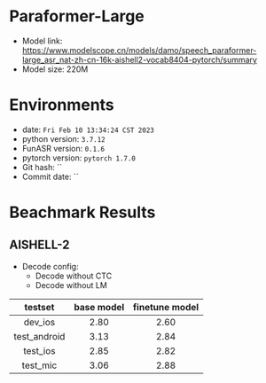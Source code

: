 # Paraformer-Large
- Model link: <https://www.modelscope.cn/models/damo/speech_paraformer-large_asr_nat-zh-cn-16k-aishell2-vocab8404-pytorch/summary>
- Model size: 220M

# Environments
- date: `Fri Feb 10 13:34:24 CST 2023`
- python version: `3.7.12`
- FunASR version: `0.1.6`
- pytorch version: `pytorch 1.7.0`
- Git hash: ``
- Commit date: ``

# Beachmark Results

## AISHELL-2
- Decode config: 
  - Decode without CTC
  - Decode without LM

| testset      | base model|finetune model|
|:------------:|:---------:|:------------:|
| dev_ios      | 2.80      |2.60          |
| test_android | 3.13      |2.84          |
| test_ios     | 2.85      |2.82          |
| test_mic     | 3.06      |2.88          |
